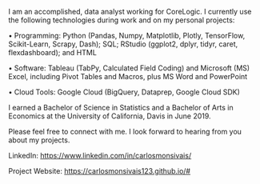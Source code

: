 I am an accomplished, data analyst working for CoreLogic. I currently use the following technologies during work and on my personal projects:

• Programming: Python (Pandas, Numpy, Matplotlib, Plotly, TensorFlow, Scikit-Learn, Scrapy, Dash); SQL; RStudio (ggplot2, dplyr, tidyr, caret, flexdashboard); and HTML

• Software: Tableau (TabPy, Calculated Field Coding) and Microsoft (MS) Excel, including Pivot Tables and Macros, plus MS Word and PowerPoint

• Cloud Tools: Google Cloud (BigQuery, Dataprep, Google Cloud SDK)

I earned a Bachelor of Science in Statistics and a Bachelor of Arts in Economics at the University of California, Davis in June 2019.

Please feel free to connect with me. I look forward to hearing from you about my projects.

LinkedIn: https://www.linkedin.com/in/carlosmonsivais/

Project Website: https://carlosmonsivais123.github.io/# 
